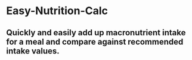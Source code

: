 # Easy-Nutrition-Calc
## Quickly and easily add up macronutrient intake for a meal and compare against recommended intake values.
